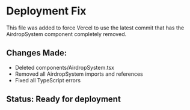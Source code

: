 # Deployment Fix

This file was added to force Vercel to use the latest commit that has the AirdropSystem component completely removed.

## Changes Made:
- Deleted components/AirdropSystem.tsx
- Removed all AirdropSystem imports and references
- Fixed all TypeScript errors

## Status: Ready for deployment
